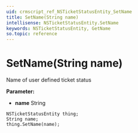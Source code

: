 ```yaml
---
uid: crmscript_ref_NSTicketStatusEntity_SetName
title: SetName(String name)
intellisense: NSTicketStatusEntity.SetName
keywords: NSTicketStatusEntity, GetName
so.topic: reference
---
```


# SetName(String name)

Name of user defined ticket status

**Parameter:** 
* **name** String

```crmscript
NSTicketStatusEntity thing;
String name;
thing.SetName(name);
```

